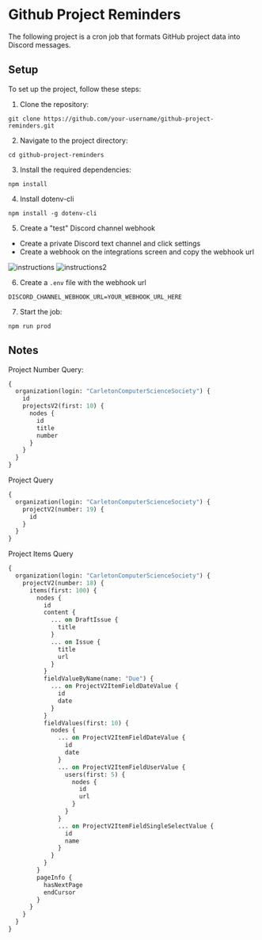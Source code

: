 # Github Project Reminders

The following project is a cron job that formats GitHub project data into Discord messages.

## Setup

To set up the project, follow these steps:

1. Clone the repository:

```
git clone https://github.com/your-username/github-project-reminders.git
```

2. Navigate to the project directory:

```
cd github-project-reminders
```

3. Install the required dependencies:

```
npm install
```

4. Install dotenv-cli

```
npm install -g dotenv-cli
```

5. Create a "test" Discord channel webhook

- Create a private Discord text channel and click settings
- Create a webhook on the integrations screen and copy the webhook url

![instructions](https://i.imgur.com/Qm9ZcsM.png)
![instructions2](https://i.imgur.com/ki3cjHN.png)

6. Create a `.env` file with the webhook url

```
DISCORD_CHANNEL_WEBHOOK_URL=YOUR_WEBHOOK_URL_HERE
```

7. Start the job:

```
npm run prod
```

## Notes

Project Number Query:

```graphql
{
  organization(login: "CarletonComputerScienceSociety") {
    id
    projectsV2(first: 10) {
      nodes {
        id
        title
        number
      }
    }
  }
}
```

Project Query

```graphql
{
  organization(login: "CarletonComputerScienceSociety") {
    projectV2(number: 19) {
      id
    }
  }
}
```

Project Items Query

```graphql
{
  organization(login: "CarletonComputerScienceSociety") {
    projectV2(number: 18) {
      items(first: 100) {
        nodes {
          id
          content {
            ... on DraftIssue {
              title
            }
            ... on Issue {
              title
              url
            }
          }
          fieldValueByName(name: "Due") {
            ... on ProjectV2ItemFieldDateValue {
              id
              date
            }
          }
          fieldValues(first: 10) {
            nodes {
              ... on ProjectV2ItemFieldDateValue {
                id
                date
              }
              ... on ProjectV2ItemFieldUserValue {
                users(first: 5) {
                  nodes {
                    id
                    url
                  }
                }
              }
              ... on ProjectV2ItemFieldSingleSelectValue {
                id
                name
              }
            }
          }
        }
        pageInfo {
          hasNextPage
          endCursor
        }
      }
    }
  }
}
```
